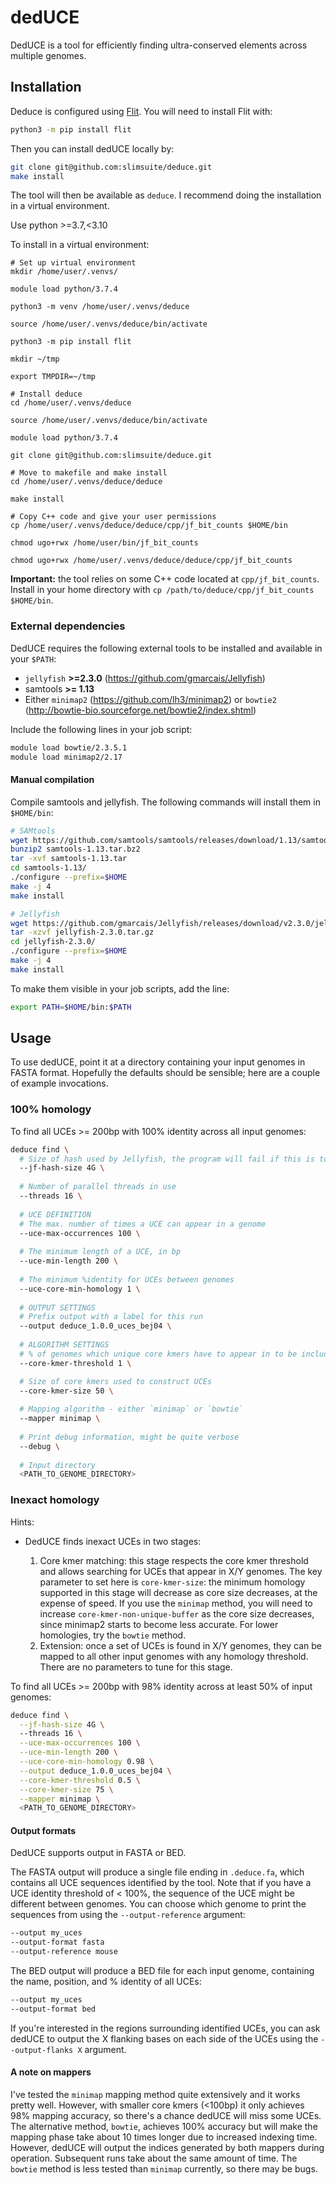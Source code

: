 # dedUCE

DedUCE is a tool for efficiently finding ultra-conserved elements across multiple genomes.

## Installation

Deduce is configured using [Flit](https://flit.readthedocs.io/en/latest/). You will need to install Flit with:

```bash
python3 -m pip install flit
```

Then you can install dedUCE locally by:

```bash
git clone git@github.com:slimsuite/deduce.git
make install
```

The tool will then be available as `deduce`. I recommend doing the installation in a virtual environment.

Use python >=3.7,<3.10

To install in a virtual environment:

```
# Set up virtual environment
mkdir /home/user/.venvs/

module load python/3.7.4

python3 -m venv /home/user/.venvs/deduce

source /home/user/.venvs/deduce/bin/activate

python3 -m pip install flit

mkdir ~/tmp

export TMPDIR=~/tmp

# Install deduce
cd /home/user/.venvs/deduce

source /home/user/.venvs/deduce/bin/activate

module load python/3.7.4

git clone git@github.com:slimsuite/deduce.git

# Move to makefile and make install
cd /home/user/.venvs/deduce/deduce

make install

# Copy C++ code and give your user permissions
cp /home/user/.venvs/deduce/deduce/cpp/jf_bit_counts $HOME/bin

chmod ugo+rwx /home/user/bin/jf_bit_counts

chmod ugo+rwx /home/user/.venvs/deduce/deduce/cpp/jf_bit_counts
```


**Important:** the tool relies on some C++ code located at `cpp/jf_bit_counts`. Install in your home directory with `cp /path/to/deduce/cpp/jf_bit_counts $HOME/bin`.

### External dependencies

DedUCE requires the following external tools to be installed and available in your `$PATH`:

- `jellyfish` **>=2.3.0** (https://github.com/gmarcais/Jellyfish)
- samtools **>= 1.13**
- Either `minimap2` (https://github.com/lh3/minimap2) or `bowtie2` (http://bowtie-bio.sourceforge.net/bowtie2/index.shtml)

Include the following lines in your job script:

```bash
module load bowtie/2.3.5.1
module load minimap2/2.17
```

#### Manual compilation

Compile samtools and jellyfish. The following commands will install them in `$HOME/bin`:

```bash
# SAMtools
wget https://github.com/samtools/samtools/releases/download/1.13/samtools-1.13.tar.bz2
bunzip2 samtools-1.13.tar.bz2
tar -xvf samtools-1.13.tar
cd samtools-1.13/
./configure --prefix=$HOME
make -j 4
make install

# Jellyfish
wget https://github.com/gmarcais/Jellyfish/releases/download/v2.3.0/jellyfish-2.3.0.tar.gz
tar -xzvf jellyfish-2.3.0.tar.gz
cd jellyfish-2.3.0/
./configure --prefix=$HOME
make -j 4
make install
```

To make them visible in your job scripts, add the line:

```bash
export PATH=$HOME/bin:$PATH
```

## Usage

To use dedUCE, point it at a directory containing your input genomes in FASTA format. Hopefully the defaults should be sensible; here are a couple of example invocations.


### 100% homology

To find all UCEs >= 200bp with 100% identity across all input genomes:

```bash
deduce find \
  # Size of hash used by Jellyfish, the program will fail if this is too low. If left out, dedUCE will try to calculate the best hash size based on your available virtual memory and genome sizes.
  --jf-hash-size 4G \ 
  
  # Number of parallel threads in use
  --threads 16 \
  
  # UCE DEFINITION
  # The max. number of times a UCE can appear in a genome
  --uce-max-occurrences 100 \
  
  # The minimum length of a UCE, in bp
  --uce-min-length 200 \
  
  # The minimum %identity for UCEs between genomes
  --uce-core-min-homology 1 \
 
  # OUTPUT SETTINGS
  # Prefix output with a label for this run
  --output deduce_1.0.0_uces_bej04 \
 
  # ALGORITHM SETTINGS 
  # % of genomes which unique core kmers have to appear in to be included as candidates
  --core-kmer-threshold 1 \

  # Size of core kmers used to construct UCEs
  --core-kmer-size 50 \
  
  # Mapping algorithm - either `minimap` or `bowtie`
  --mapper minimap \
  
  # Print debug information, might be quite verbose
  --debug \
  
  # Input directory
  <PATH_TO_GENOME_DIRECTORY>
```

### Inexact homology

Hints:

* DedUCE finds inexact UCEs in two stages:

    1. Core kmer matching: this stage respects the core kmer threshold and allows searching for UCEs that appear in X/Y genomes. The key parameter to set here is `core-kmer-size`: the minimum homology supported in this stage will decrease as core size decreases, at the expense of speed. If you use the `minimap` method, you will need to increase `core-kmer-non-unique-buffer` as the core size decreases, since minimap2 starts to become less accurate. For lower homologies, try the `bowtie` method.
    2. Extension: once a set of UCEs is found in X/Y genomes, they can be mapped to all other input genomes with any homology threshold. There are no parameters to tune for this stage.


To find all UCEs >= 200bp with 98% identity across at least 50% of input genomes:

```bash
deduce find \
  --jf-hash-size 4G \ 
  --threads 16 \
  --uce-max-occurrences 100 \
  --uce-min-length 200 \
  --uce-core-min-homology 0.98 \
  --output deduce_1.0.0_uces_bej04 \
  --core-kmer-threshold 0.5 \
  --core-kmer-size 75 \
  --mapper minimap \
  <PATH_TO_GENOME_DIRECTORY>
```

#### Output formats

DedUCE supports output in FASTA or BED.

The FASTA output will produce a single file ending in `.deduce.fa`, which contains all UCE sequences identified by the tool. Note that if you have a UCE identity threshold of < 100%, the sequence of the UCE might be different between genomes. You can choose which genome to print the sequences from using the `--output-reference` argument:

```bash
--output my_uces
--output-format fasta
--output-reference mouse
```

The BED output will produce a BED file for each input genome, containing the name, position, and % identity of all UCEs:

```bash
--output my_uces
--output-format bed
```

If you're interested in the regions surrounding identified UCEs, you can ask dedUCE to output the X flanking bases on each side of the UCEs using the `--output-flanks X` argument.

#### A note on mappers

I've tested the `minimap` mapping method quite extensively and it works pretty well. However, with smaller core kmers (<100bp) it only achieves 98% mapping accuracy, so there's a chance dedUCE will miss some UCEs. The alternative method, `bowtie`, achieves 100% accuracy but will make the mapping phase take about 10 times longer due to increased indexing time. However, dedUCE will output the indices generated by both mappers during operation. Subsequent runs take about the same amount of time. The `bowtie` method is less tested than `minimap` currently, so there may be bugs.


